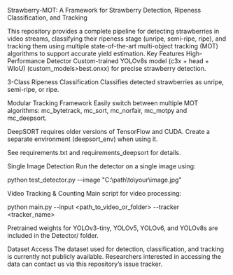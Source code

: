 Strawberry-MOT: A Framework for Strawberry Detection, Ripeness Classification, and Tracking

This repository provides a complete pipeline for detecting strawberries in video streams, classifying their ripeness stage (unripe, semi-ripe, ripe), and tracking them using multiple state-of-the-art multi-object tracking (MOT) algorithms to support accurate yield estimation.
Key Features
High-Performance Detector
Custom-trained YOLOv8s model (c3x + head + WIoU) (custom_models>best.onxx) for precise strawberry detection.

3-Class Ripeness Classification
Classifies detected strawberries as unripe, semi-ripe, or ripe.

Modular Tracking Framework
Easily switch between multiple MOT algorithms: mc_bytetrack, mc_sort, mc_norfair, mc_motpy and mc_deepsort. 

DeepSORT requires older versions of TensorFlow and CUDA. Create a separate environment (deepsort_env) when using it.

See requirements.txt and requirements_deepsort for details.

Single Image Detection
Run the detector on a single image using:

python test_detector.py --image "C:\path\to\your\image.jpg"

Video Tracking & Counting
Main script for video processing:

python main.py --input <path_to_video_or_folder> --tracker <tracker_name>

Pretrained weights for YOLOv3-tiny, YOLOv5, YOLOv6, and YOLOv8s are included in the Detector/ folder.

Dataset Access
The dataset used for detection, classification, and tracking is currently not publicly available.
Researchers interested in accessing the data can contact us via this repository’s issue tracker.



